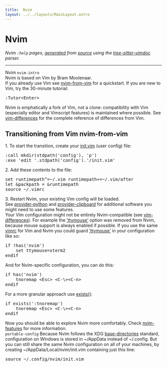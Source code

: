 ```yaml
---
title:  Nvim
layout: ../../layouts/MainLayout.astro
---
```


  <a name="nvim.txt"></a><a name="nvim"></a><h1> Nvim</h1>
  <p>
    <i>
    Nvim <code>:help</code> pages, <a href="https://github.com/neovim/neovim/blob/master/scripts/gen_help_html.lua">generated</a>
    from <a href="https://github.com/neovim/neovim/blob/master/runtime/doc/nvim.txt">source</a>
    using the <a href="https://github.com/neovim/tree-sitter-vimdoc">tree-sitter-vimdoc</a> parser.
    </i>
  </p>
  <hr>
  <div class="help-para">
Nvim <a name="nvim-intro"></a><code class="help-tag">nvim-intro</code>

</div>
<div class="help-para">
Nvim is based on Vim by Bram Moolenaar.

</div>
<div class="help-para">
If you already use Vim see <a href="/neovim-docs-web/en/nvim#nvim-from-vim">nvim-from-vim</a> for a quickstart.
If you are new to Vim, try the 30-minute tutorial:<pre>:Tutor&lt;Enter&gt;</pre>
Nvim is emphatically a fork of Vim, not a clone: compatibility with Vim
(especially editor and Vimscript features) is maintained where possible. See
<a href="/neovim-docs-web/en/vim_diff#vim-differences">vim-differences</a> for the complete reference of differences from Vim.

</div>
<div class="help-para">
<h2 class="help-heading">Transitioning from Vim<span class="help-heading-tags">                          <a name="nvim-from-vim"></a><span class="help-tag">nvim-from-vim</span></span></h2>


</div>
<div class="help-para">
1. To start the transition, create your <a href="/neovim-docs-web/en/starting#init.vim">init.vim</a> (user config) file:<pre>:call mkdir(stdpath('config'), 'p')
:exe 'edit '.stdpath('config').'/init.vim'</pre>
2. Add these contents to the file:<pre>set runtimepath^=~/.vim runtimepath+=~/.vim/after
let &amp;packpath = &amp;runtimepath
source ~/.vimrc</pre>
3. Restart Nvim, your existing Vim config will be loaded.

</div>
<div class="help-para">
See <a href="/neovim-docs-web/en/provider#provider-python">provider-python</a> and <a href="/neovim-docs-web/en/provider#provider-clipboard">provider-clipboard</a> for additional software you
might need to use some features.

</div>
<div class="help-para">
Your Vim configuration might not be entirely Nvim-compatible (see
<a href="/neovim-docs-web/en/vim_diff#vim-differences">vim-differences</a>). For example the <a href="/neovim-docs-web/en/vim_diff#'ttymouse'">'ttymouse'</a> option was removed from Nvim,
because mouse support is always enabled if possible. If you use the same
<a href="/neovim-docs-web/en/starting#vimrc">vimrc</a> for Vim and Nvim you could guard <a href="/neovim-docs-web/en/vim_diff#'ttymouse'">'ttymouse'</a> in your configuration
like so:
<pre>if !has('nvim')
    set ttymouse=xterm2
endif</pre>
And for Nvim-specific configuration, you can do this:
<pre>if has('nvim')
    tnoremap &lt;Esc&gt; &lt;C-\&gt;&lt;C-n&gt;
endif</pre>
For a more granular approach use <a href="/neovim-docs-web/en/builtin#exists()">exists()</a>:
<pre>if exists(':tnoremap')
    tnoremap &lt;Esc&gt; &lt;C-\&gt;&lt;C-n&gt;
endif</pre>
Now you should be able to explore Nvim more comfortably. Check <a href="/neovim-docs-web/en/vim_diff#nvim-features">nvim-features</a>
for more information.

</div>
<div class="help-para">
                                                        <a name="portable-config"></a><code class="help-tag-right">portable-config</code>
Because Nvim follows the XDG <a href="/neovim-docs-web/en/starting#base-directories">base-directories</a> standard, configuration on
Windows is stored in ~/AppData instead of ~/.config. But you can still share
the same Nvim configuration on all of your machines, by creating
~/AppData/Local/nvim/init.vim containing just this line:<pre>source ~/.config/nvim/init.vim</pre>

</div>

  
  